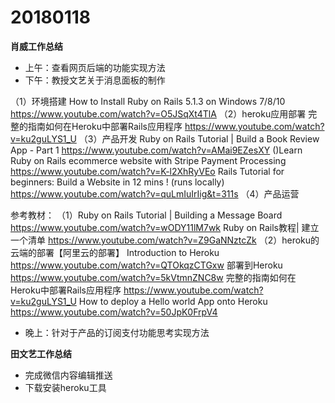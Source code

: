 # 20180118

**肖威工作总结**
- 上午：查看网页后端的功能实现方法
- 下午：教授文艺关于消息面板的制作

（1）环境搭建
How to Install Ruby on Rails 5.1.3 on Windows 7/8/10
https://www.youtube.com/watch?v=O5JSqXt4TlA
（2）heroku应用部署
完整的指南如何在Heroku中部署Rails应用程序
https://www.youtube.com/watch?v=ku2guLYS1_U
（3）产品开发
Ruby on Rails Tutorial | Build a Book Review App - Part 1
https://www.youtube.com/watch?v=AMai9EZesXY
()Learn Ruby on Rails ecommerce website with Stripe Payment Processing
https://www.youtube.com/watch?v=K-l2XhRyVEo
Rails Tutorial for beginners: Build a Website in 12 mins ! (runs locally)
https://www.youtube.com/watch?v=quLmIuIrIig&t=311s
（4）产品运营



参考教材：
（1）Ruby on Rails Tutorial | Building a Message Board
https://www.youtube.com/watch?v=wODY11lM7wk
Ruby on Rails教程| 建立一个清单
https://www.youtube.com/watch?v=Z9GaNNztcZk
（2）heroku的云端的部署【阿里云的部署】
Introduction to Heroku
https://www.youtube.com/watch?v=QTOkqzCTGxw
部署到Heroku
https://www.youtube.com/watch?v=5kVtmnZNC8w
完整的指南如何在Heroku中部署Rails应用程序
https://www.youtube.com/watch?v=ku2guLYS1_U
How to deploy a Hello world App onto Heroku
https://www.youtube.com/watch?v=50JpK0FrpV4

- 晚上：针对于产品的订阅支付功能思考实现方法

**田文艺工作总结**
 - 完成微信内容编辑推送
 - 下载安装heroku工具
